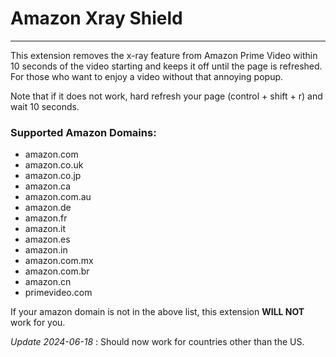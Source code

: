 # Amazon Xray Shield
---

This extension removes the x-ray feature from Amazon Prime Video within 10 seconds of the video starting and keeps it off until the page is refreshed.  For those who want to enjoy a video without that annoying popup.

Note that if it does not work, hard refresh your page (control + shift + r) and wait 10 seconds.

### Supported Amazon Domains:
* amazon.com
* amazon.co.uk
* amazon.co.jp
* amazon.ca
* amazon.com.au
* amazon.de
* amazon.fr
* amazon.it
* amazon.es
* amazon.in
* amazon.com.mx
* amazon.com.br
* amazon.cn
* primevideo.com

If your amazon domain is not in the above list, this extension **WILL NOT** work for you.

*Update 2024-06-18* : Should now work for countries other than the US.
